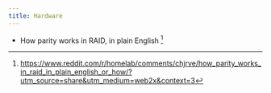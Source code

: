 ```yaml
---
title: Hardware
---
```


* How parity works in RAID, in plain English [^1]

[^1]: https://www.reddit.com/r/homelab/comments/chjrve/how_parity_works_in_raid_in_plain_english_or_how/?utm_source=share&utm_medium=web2x&context=3
